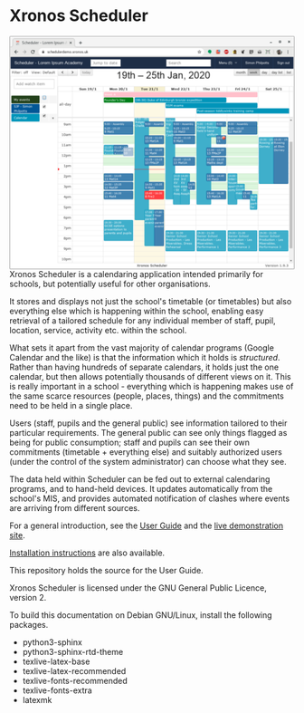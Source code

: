 # Xronos Scheduler

<img align="right" src="images/smallscreenshot.png" />

Xronos Scheduler is a calendaring application intended primarily
for schools, but potentially useful for other organisations.

It stores and displays not just the school's timetable (or timetables)
but also everything else which is happening within the school, enabling
easy retrieval of a tailored schedule for any individual member of staff,
pupil, location, service, activity etc. within the school.

What sets it apart from the vast majority of calendar programs (Google
Calendar and the like) is that the information which it holds is _structured_.
Rather than having hundreds of separate calendars, it holds just the one
calendar, but then allows potentially thousands of different views on it.
This is really important in a school - everything which is happening makes
use of the same scarce resources (people, places, things) and the
commitments need to be held in a single place.

Users (staff, pupils and the general public) see information tailored
to their particular requirements.  The general public can see only things
flagged as being for public consumption; staff and pupils can see their
own commitments (timetable + everything else) and suitably authorized
users (under the control of the system administrator) can choose what
they see.

The data held within Scheduler can be fed out to external calendaring
programs, and to hand-held devices.  It updates automatically from
the school's MIS, and provides automated notification of clashes
where events are arriving from different sources.

For a general introduction, see the [User Guide](https://xronos.uk/)
and the [live demonstration site](https://schedulerdemo.xronos.uk/).

[Installation instructions](https://xronos.uk/install/) are also available.

This repository holds the source for the User Guide.

Xronos Scheduler is licensed under the GNU General Public Licence, version 2.


To build this documentation on Debian GNU/Linux, install the following
packages.

* python3-sphinx
* python3-sphinx-rtd-theme
* texlive-latex-base
* texlive-latex-recommended
* texlive-fonts-recommended
* texlive-fonts-extra
* latexmk 

